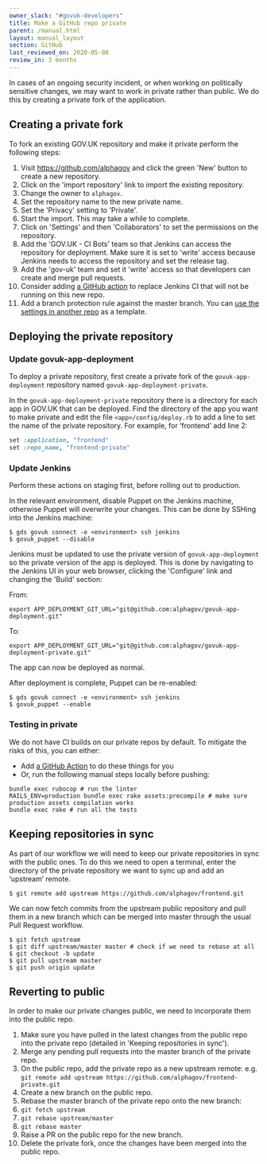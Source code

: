 ```yaml
---
owner_slack: "#govuk-developers"
title: Make a GitHub repo private
parent: /manual.html
layout: manual_layout
section: GitHub
last_reviewed_on: 2020-05-08
review_in: 3 months
---
```


In cases of an ongoing security incident, or when working on politically sensitive changes, we may want to work in private rather than public. We do this by creating a private fork of the application.

## Creating a private fork

To fork an existing GOV.UK repository and make it private perform the following steps:

 1. Visit https://github.com/alphagov and click the green 'New' button to create a new repository.
 1. Click on the 'import repository' link to import the existing repository.
 1. Change the owner to `alphagov`.
 1. Set the repository name to the new private name.
 1. Set the 'Privacy' setting to 'Private'.
 1. Start the import. This may take a while to complete.
 1. Click on 'Settings' and then 'Collaborators' to set the permissions on the repository.
 1. Add the 'GOV.UK - CI Bots' team so that Jenkins can access the repository for deployment. Make sure it is set to 'write' access because Jenkins needs to access the repository and set the release tag.
 1. Add the 'gov-uk' team and set it 'write' access so that developers can create and merge pull requests.
 1. Consider adding [a GitHub action](https://github.com/search?q=org%3Aalphagov+%22Use+GitHub+Actions%22&type=Issues) to replace Jenkins CI that will not be running on this new repo.
 1. Add a branch protection rule against the master branch. You can [use the settings in another repo](https://github.com/alphagov/government-frontend/settings/branches) as a template.

## Deploying the private repository

### Update govuk-app-deployment

To deploy a private repository, first create a private fork of the `govuk-app-deployment` repository named `govuk-app-deployment-private`.

In the `govuk-app-deployment-private` repository there is a directory for each app in GOV.UK that can be deployed. Find the directory of the app you want to make private and edit the file `<app>/config/deploy.rb` to add a line to set the name of the private repository. For example, for ‘frontend’ add line 2:

```ruby
set :application, "frontend"
set :repo_name, "frontend-private"
```

### Update Jenkins

Perform these actions on staging first, before rolling out to production.

In the relevant environment, disable Puppet on the Jenkins machine, otherwise Puppet will overwrite your changes.  This can be done by SSHing into the Jenkins machine:

```
$ gds govuk connect -e <environment> ssh jenkins
$ govuk_puppet --disable
```

Jenkins must be updated to use the private version of `govuk-app-deployment` so the private version of the app is deployed.  This is done by navigating to the Jenkins UI in your web browser, clicking the 'Configure' link and changing the 'Build' section:

From:

```
export APP_DEPLOYMENT_GIT_URL="git@github.com:alphagov/govuk-app-deployment.git"
```

To:

```
export APP_DEPLOYMENT_GIT_URL="git@github.com:alphagov/govuk-app-deployment-private.git"
```

The app can now be deployed as normal.

After deployment is complete, Puppet can be re-enabled:

```
$ gds govuk connect -e <environment> ssh jenkins
$ govuk_puppet --enable
```

### Testing in private

We do not have CI builds on our private repos by default. To mitigate the risks of this, you can either:

- Add [a GitHub Action](https://github.com/search?q=org%3Aalphagov+%22Use+GitHub+Actions%22&type=Issues) to do these things for you
- Or, run the following manual steps locally before pushing:

```
bundle exec rubocop # run the linter
RAILS_ENV=production bundle exec rake assets:precompile # make sure production assets compilation works
bundle exec rake # run all the tests
```

## Keeping repositories in sync

As part of our workflow we will need to keep our private repositories in sync with the public ones. To do this we need to open a terminal, enter the directory of the private repository we want to sync up and add an ‘upstream’ remote.

```
$ git remote add upstream https://github.com/alphagov/frontend.git
```

We can now fetch commits from the upstream public repository and pull them in a new branch which can be merged into master through the usual Pull Request workflow.

```
$ git fetch upstream
$ git diff upstream/master master # check if we need to rebase at all
$ git checkout -b update
$ git pull upstream master
$ git push origin update
```

## Reverting to public

In order to make our private changes public, we need to incorporate them into the public repo.

 1. Make sure you have pulled in the latest changes from the public repo into the private repo (detailed in 'Keeping repositories in sync').
 1. Merge any pending pull requests into the master branch of the private repo.
 1. On the public repo, add the private repo as a new upstream remote: e.g. `git remote add upstream https://github.com/alphagov/frontend-private.git`
 1. Create a new branch on the public repo.
 1. Rebase the master branch of the private repo onto the new branch:
 1. `git fetch upstream`
 1. `git rebase upstream/master`
 1. `git rebase master`
 1. Raise a PR on the public repo for the new branch.
 1. Delete the private fork, once the changes have been merged into the public repo.
